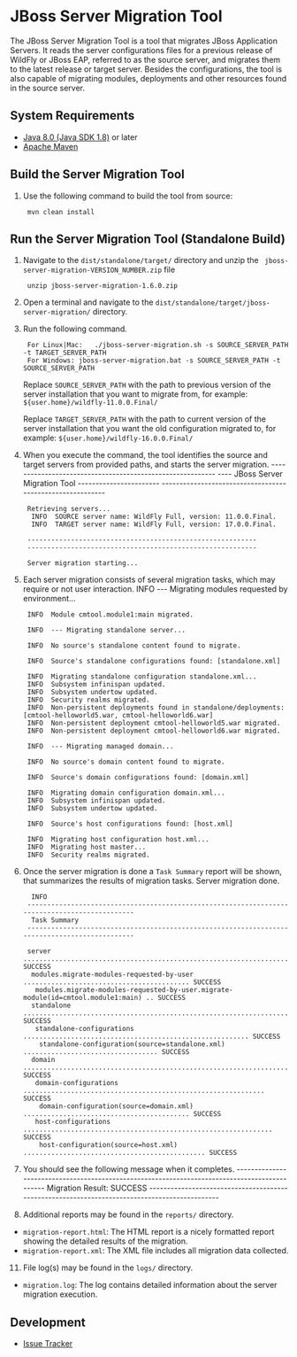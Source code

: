JBoss Server Migration Tool
=================

The JBoss Server Migration Tool is a tool that migrates JBoss Application Servers. It reads the server configurations files for a previous release of WildFly or JBoss EAP, referred to as the source server, and migrates them to the latest release or target server. Besides the configurations, the tool is also capable of migrating modules, deployments and other resources found in the source server.

System Requirements
------------

* [Java 8.0 (Java SDK 1.8)](http://www.oracle.com/technetwork/java/javase/downloads/jdk8-downloads-2133151.html) or later
* [Apache Maven](http://maven.apache.org/download.cgi)

Build the Server Migration Tool
------------

1. Use the following command to build the tool from source:

        mvn clean install

Run the Server Migration Tool (Standalone Build)
------------

1. Navigate to the `dist/standalone/target/` directory and unzip the ` jboss-server-migration-VERSION_NUMBER.zip` file

        unzip jboss-server-migration-1.6.0.zip
2. Open a terminal and navigate to the `dist/standalone/target/jboss-server-migration/` directory.
3. Run the following command.

        For Linux|Mac:   ./jboss-server-migration.sh -s SOURCE_SERVER_PATH -t TARGET_SERVER_PATH
        For Windows: jboss-server-migration.bat -s SOURCE_SERVER_PATH -t SOURCE_SERVER_PATH

    Replace `SOURCE_SERVER_PATH` with the path to previous version of the server installation that you want to migrate from, for example:  `${user.home}/wildfly-11.0.0.Final/`

    Replace `TARGET_SERVER_PATH` with the path to current version of the server installation that you want the old configuration migrated to, for example:  `${user.home}/wildfly-16.0.0.Final/`
3. When you execute the command, the tool identifies the source and target servers from provided paths, and starts the server migration.
        ----------------------------------------------------------
        ----  JBoss Server Migration Tool  -----------------------
        ----------------------------------------------------------
        
        Retrieving servers...
         INFO  SOURCE server name: WildFly Full, version: 11.0.0.Final.
         INFO  TARGET server name: WildFly Full, version: 17.0.0.Final.
        
        ----------------------------------------------------------
        ----------------------------------------------------------
        
        Server migration starting...
4. Each server migration consists of several migration tasks, which may require or not user interaction.
        INFO  --- Migrating modules requested by environment...
        
        INFO  Module cmtool.module1:main migrated.
        
        INFO  --- Migrating standalone server...
        
        INFO  No source's standalone content found to migrate.
        
        INFO  Source's standalone configurations found: [standalone.xml]
        
        INFO  Migrating standalone configuration standalone.xml...
        INFO  Subsystem infinispan updated.
        INFO  Subsystem undertow updated.
        INFO  Security realms migrated.
        INFO  Non-persistent deployments found in standalone/deployments: [cmtool-helloworld5.war, cmtool-helloworld6.war]
        INFO  Non-persistent deployment cmtool-helloworld5.war migrated.
        INFO  Non-persistent deployment cmtool-helloworld6.war migrated.
        
        INFO  --- Migrating managed domain...
        
        INFO  No source's domain content found to migrate.
        
        INFO  Source's domain configurations found: [domain.xml]
        
        INFO  Migrating domain configuration domain.xml...
        INFO  Subsystem infinispan updated.
        INFO  Subsystem undertow updated.
        
        INFO  Source's host configurations found: [host.xml]
        
        INFO  Migrating host configuration host.xml...
        INFO  Migrating host master...
        INFO  Security realms migrated.
8. Once the server migration is done a `Task Summary` report will be shown, that summarizes the results of migration tasks.
        Server migration done.
        
         INFO  
        ----------------------------------------------------------------------------------------------
         Task Summary
        ----------------------------------------------------------------------------------------------
        
        server .............................................................................. SUCCESS
         modules.migrate-modules-requested-by-user .......................................... SUCCESS
          modules.migrate-modules-requested-by-user.migrate-module(id=cmtool.module1:main) .. SUCCESS
         standalone ......................................................................... SUCCESS
          standalone-configurations ......................................................... SUCCESS
           standalone-configuration(source=standalone.xml) .................................. SUCCESS
         domain ............................................................................. SUCCESS
          domain-configurations ............................................................. SUCCESS
           domain-configuration(source=domain.xml) .......................................... SUCCESS
          host-configurations ............................................................... SUCCESS
           host-configuration(source=host.xml) .............................................. SUCCESS
9. You should see the following message when it completes.
        ----------------------------------------------------------------------------------------------
         Migration Result: SUCCESS
        ----------------------------------------------------------------------------------------------
10. Additional reports may be found in the `reports/` directory.
  * `migration-report.html`: The HTML report is a nicely formatted report showing the detailed results of the migration.
  * `migration-report.xml`: The XML file includes all migration data collected.
11. File log(s) may be found in the `logs/` directory.
  * `migration.log`: The log contains detailed information about the server migration execution.
  
Development
------------

* [Issue Tracker](https://issues.jboss.org/browse/CMTOOL)